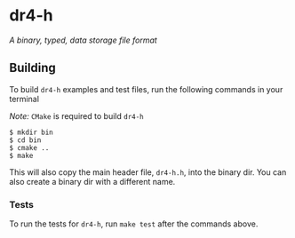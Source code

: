 # dr4-h

*A binary, typed, data storage file format*

## Building

To build `dr4-h` examples and test files, run the following commands in your terminal

*Note:* `CMake` is required to build `dr4-h`

```
$ mkdir bin
$ cd bin
$ cmake ..
$ make
```

This will also copy the main header file, `dr4-h.h`, into the binary dir. You can also create a binary dir with a different name.

### Tests

To run the tests for `dr4-h`, run `make test` after the commands above.
